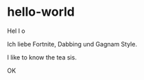 # hello-world
Hel l o

Ich liebe Fortnite, Dabbing und Gagnam Style.

I like to know the tea sis.

OK

